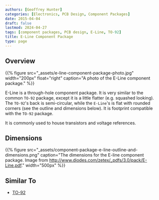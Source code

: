 ```yaml
---
authors: [Geoffrey Hunter]
categories: [Electronics, PCB Design, Component Packages]
date: 2015-04-04
draft: false
lastmod: 2024-04-27
tags: [component packages, PCB design, E-Line, TO-92]
title: E-Line Component Package
type: page
---
```


## Overview

{{% figure src="_assets/e-line-component-package-photo.jpg" width="200px" float="right" caption="A photo of the E-Line component package." %}}

E-Line is a through-hole component package. It is very similar to the common `TO-92` package, except it is a little flatter (e.g. squashed looking). The `TO-92`'s back is semi-circular, while the `E-Line`'s is flat with rounded corners (see the outline and dimensions below). It is footprint compatible with the `TO-92` package.

It is commonly used to house transistors and voltage references. 

## Dimensions

{{% figure src="_assets/component-package-e-line-outline-and-dimensions.png" caption="The dimensions for the E-line component package. Image from http://www.diodes.com/zetex/_pdfs/3.0/pack/E-Line.pdf." width="500px" %}}

## Similar To

* [TO-92](/pcb-design/component-packages/to-92-component-package/)

